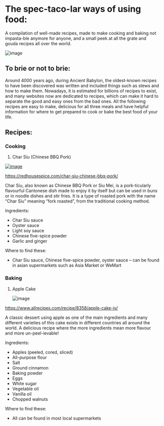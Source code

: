 # The spec-taco-lar ways of using food: 
A compilation of well-made recipes, made to make cooking and baking not impasta-ble anymore for anyone, and a small peek at all the grate and gouda recipes all over the world.

![image](https://github.com/user-attachments/assets/f6507765-d932-4fa6-9380-29e3df7e3f9f)


## To brie or not to brie: 
Around 4000 years ago, during Ancient Babylon, the oldest-known recipes to have been discovered was written and included things such as stews and how to make them. Nowadays, it is estimated for billions of recipes to exist, and many websites now are dedicated to recipes, which can make it hard to separate the good and easy ones from the bad ones. All the following recipes are easy to make, delicious for all three meals and have helpful information for where to get prepared to cook or bake the best food of your life. 



## Recipes:

### Cooking
1) Char Siu (Chinese BBQ Pork)

[![image](https://github.com/user-attachments/assets/322e7afd-2d6c-4925-9bd7-93b44f13ef31)](https://www.google.com/url?sa=i&url=https%3A%2F%2Fwww.freemalaysiatoday.com%2Fcategory%2Fleisure%2Ffood%2F2022%2F08%2F02%2F4-of-hong-kongs-best-restaurants-for-amazing-char-siew%2F&psig=AOvVaw1tbMKGY-cJp4mLz8bxRM0Z&ust=1736264255342000&source=images&cd=vfe&opi=89978449&ved=0CBQQjRxqFwoTCPCs78S24YoDFQAAAAAdAAAAABAJ)

  https://redhousespice.com/char-siu-chinese-bbq-pork/

Char Siu, also known as Chinese BBQ Pork or Siu Mei, is a pork-ticularly flavourful Cantonese dish made to enjoy it by itself but can be used in buns or in noodle dishes and stir fries. It is a type of roasted pork with the name “Char Siu” meaning “fork roasted”, from the traditional cooking method.  

 Ingredients: 
 -	Char Siu sauce
 -	Oyster sauce
 -	Light soy sauce
 -	Chinese five-spice powder
 -	Garlic and ginger

 Where to find these:
 -	Char Siu sauce, Chinese five-spice powder, oyster sauce – can be found in asian supermarkets such as Asia Market or WeMart


### Baking

 1) Apple Cake

    ![image](https://github.com/user-attachments/assets/a67c294e-317e-480c-bd56-8b118dbe9f68)

   https://www.allrecipes.com/recipe/8358/apple-cake-iv/ 

A classic dessert using apple as one of the main ingredients and many different varieties of this cake exists in different countries all around the world. A delicious recipe where the more ingredients mean more flavour and more un-peel-ievable! 
 
Ingredients:  
- Apples (peeled, cored, sliced) 
- All-purpose flour 
- Salt  
- Ground cinnamon 
- Baking powder 
- Eggs 
- White sugar 
- Vegetable oil 
- Vanilla oil 
- Chopped walnuts 

Where to find these: 
- All can be found in most local supermarkets 


